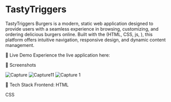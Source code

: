 # TastyTriggers
TastyTriggers Burgers is a modern, static web application designed to provide users with a seamless experience in browsing, customizing, and ordering delicious burgers online. Built with the (HTML, CSS, js, ), this platform offers intuitive navigation, responsive design, and dynamic content management.

🚀 Live Demo
Experience the live application here: 

📸 Screenshots

![Capture](https://github.com/user-attachments/assets/6ee0828d-69a4-4536-9bb2-709e213cb86f)
![Capture11](https://github.com/user-attachments/assets/00f0898c-9d01-4e38-8e0e-7308451a4c3c)
![Capture 1](https://github.com/user-attachments/assets/c253b60c-549b-4677-93ed-84b6a263d5a7)



🧰 Tech Stack
Frontend:
HTML

CSS

